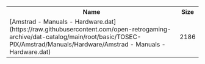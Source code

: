 <table>
<tr><th>Name</th><th>Size</th></tr>
<tr><td>
[Amstrad - Manuals - Hardware.dat](https://raw.githubusercontent.com/open-retrogaming-archive/dat-catalog/main/root/basic/TOSEC-PIX/Amstrad/Manuals/Hardware/Amstrad - Manuals - Hardware.dat)
</td><td>2186</td></tr>
</table>
